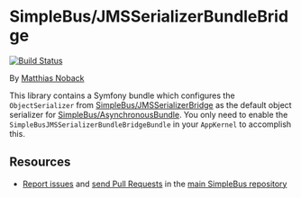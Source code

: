 # SimpleBus/JMSSerializerBundleBridge

[![Build Status](https://travis-ci.org/SimpleBus/JMSSerializerBundleBridge.svg?branch=master)](https://travis-ci.org/SimpleBus/JMSSerializerBundleBridge)

By [Matthias Noback](http://php-and-symfony.matthiasnoback.nl/)

This library contains a Symfony bundle which configures the `ObjectSerializer` from
[SimpleBus/JMSSerializerBridge](https://github.com/SimpleBus/JMSSerializerBridge) as the default object serializer for
[SimpleBus/AsynchronousBundle](https://github.com/SimpleBus/AsynchronousBundle). You only need to enable the
`SimpleBusJMSSerializerBundleBridgeBundle` in your `AppKernel` to accomplish this.

Resources
---------

  * [Report issues](https://github.com/SimpleBus/SimpleBus/issues) and
    [send Pull Requests](https://github.com/SimpleBus/SimpleBus/pulls)
    in the [main SimpleBus repository](https://github.com/SimpleBus/SimpleBus)
